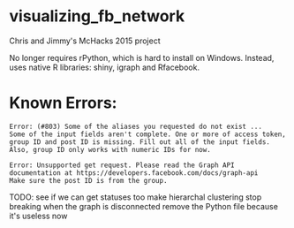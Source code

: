 # visualizing_fb_network
Chris and Jimmy's McHacks 2015 project

No longer requires rPython, which is hard to install on Windows. 
Instead, uses native R libraries: shiny, igraph and Rfacebook. 


# Known Errors: 
	Error: (#803) Some of the aliases you requested do not exist ...
	Some of the input fields aren't complete. One or more of access token, group ID and post ID is missing. Fill out all of the input fields. Also, group ID only works with numeric IDs for now. 
	
	Error: Unsupported get request. Please read the Graph API documentation at https://developers.facebook.com/docs/graph-api
	Make sure the post ID is from the group. 
	
	
TODO: 
	see if we can get statuses too
	make hierarchal clustering stop breaking when the graph is disconnected
	remove the Python file because it's useless now 

